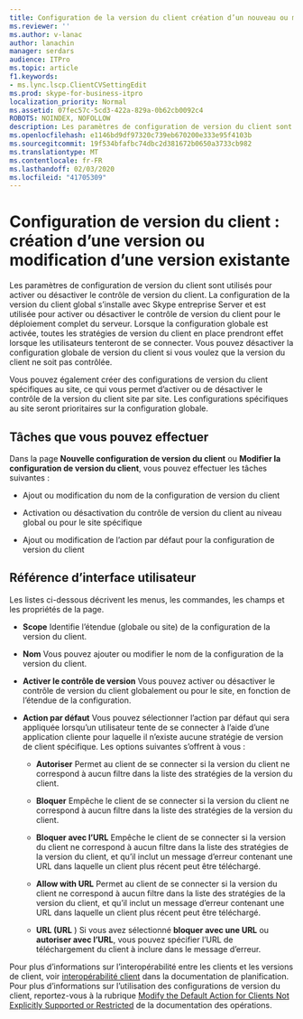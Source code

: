 ```yaml
---
title: Configuration de la version du client création d’un nouveau ou modification existante
ms.reviewer: ''
ms.author: v-lanac
author: lanachin
manager: serdars
audience: ITPro
ms.topic: article
f1.keywords:
- ms.lync.lscp.ClientCVSettingEdit
ms.prod: skype-for-business-itpro
localization_priority: Normal
ms.assetid: 07fec57c-5cd3-422a-829a-0b62cb0092c4
ROBOTS: NOINDEX, NOFOLLOW
description: Les paramètres de configuration de version du client sont utilisés pour activer ou désactiver le contrôle de version du client. La configuration de la version du client global s’installe avec Skype entreprise Server et est utilisée pour activer ou désactiver le contrôle de version du client pour le déploiement complet du serveur. Lorsque la configuration globale est activée, toutes les stratégies de version du client en place prendront effet lorsque les utilisateurs tenteront de se connecter. Vous pouvez désactiver la configuration globale de version du client si vous voulez que la version du client ne soit pas contrôlée.
ms.openlocfilehash: e1146bd9df97320c739eb670200e333e95f4103b
ms.sourcegitcommit: 19f534bfafbc74dbc2d381672b0650a3733cb982
ms.translationtype: MT
ms.contentlocale: fr-FR
ms.lasthandoff: 02/03/2020
ms.locfileid: "41705309"
---
```

# <a name="client-version-configuration-create-new-or-edit-existing"></a>Configuration de version du client : création d’une version ou modification d’une version existante

Les paramètres de configuration de version du client sont utilisés pour activer ou désactiver le contrôle de version du client. La configuration de la version du client global s’installe avec Skype entreprise Server et est utilisée pour activer ou désactiver le contrôle de version du client pour le déploiement complet du serveur. Lorsque la configuration globale est activée, toutes les stratégies de version du client en place prendront effet lorsque les utilisateurs tenteront de se connecter. Vous pouvez désactiver la configuration globale de version du client si vous voulez que la version du client ne soit pas contrôlée.

Vous pouvez également créer des configurations de version du client spécifiques au site, ce qui vous permet d’activer ou de désactiver le contrôle de la version du client site par site. Les configurations spécifiques au site seront prioritaires sur la configuration globale.

## <a name="tasks-you-can-perform"></a>Tâches que vous pouvez effectuer

Dans la page **Nouvelle configuration de version du client** ou **Modifier la configuration de version du client**, vous pouvez effectuer les tâches suivantes :

- Ajout ou modification du nom de la configuration de version du client

- Activation ou désactivation du contrôle de version du client au niveau global ou pour le site spécifique

- Ajout ou modification de l’action par défaut pour la configuration de version du client

## <a name="ui-reference"></a>Référence d’interface utilisateur

Les listes ci-dessous décrivent les menus, les commandes, les champs et les propriétés de la page.

- **Scope** Identifie l’étendue (globale ou site) de la configuration de la version du client.

- **Nom** Vous pouvez ajouter ou modifier le nom de la configuration de la version du client.

- **Activer le contrôle de version** Vous pouvez activer ou désactiver le contrôle de version du client globalement ou pour le site, en fonction de l’étendue de la configuration.

- **Action par défaut** Vous pouvez sélectionner l’action par défaut qui sera appliquée lorsqu’un utilisateur tente de se connecter à l’aide d’une application cliente pour laquelle il n’existe aucune stratégie de version de client spécifique. Les options suivantes s’offrent à vous :

  - **Autoriser** Permet au client de se connecter si la version du client ne correspond à aucun filtre dans la liste des stratégies de la version du client.

  - **Bloquer** Empêche le client de se connecter si la version du client ne correspond à aucun filtre dans la liste des stratégies de la version du client.

  - **Bloquer avec l’URL** Empêche le client de se connecter si la version du client ne correspond à aucun filtre dans la liste des stratégies de la version du client, et qu’il inclut un message d’erreur contenant une URL dans laquelle un client plus récent peut être téléchargé.

  - **Allow with URL** Permet au client de se connecter si la version du client ne correspond à aucun filtre dans la liste des stratégies de la version du client, et qu’il inclut un message d’erreur contenant une URL dans laquelle un client plus récent peut être téléchargé.

  - **URL (URL** ) Si vous avez sélectionné **bloquer avec une URL** ou **autoriser avec l’URL**, vous pouvez spécifier l’URL de téléchargement du client à inclure dans le message d’erreur.

Pour plus d’informations sur l’interopérabilité entre les clients et les versions de client, voir [interopérabilité client](https://technet.microsoft.com/library/0f126571-91a2-45d5-855c-1e4ddb45fc04.aspx) dans la documentation de planification. Pour plus d’informations sur l’utilisation des configurations de version du client, reportez-vous à la rubrique [Modify the Default Action for Clients Not Explicitly Supported or Restricted](https://technet.microsoft.com/library/548dd0f5-62fe-4c3f-8952-2b9fd4c5fff3.aspx) de la documentation des opérations.

